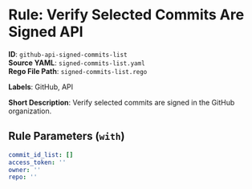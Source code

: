 # Rule: Verify Selected Commits Are Signed API

**ID**: `github-api-signed-commits-list`  
**Source YAML**: `signed-commits-list.yaml`  
**Rego File Path**: `signed-commits-list.rego`  

**Labels**: GitHub, API

**Short Description**: Verify selected commits are signed in the GitHub organization.

## Rule Parameters (`with`)

```yaml
commit_id_list: []
access_token: ''
owner: ''
repo: ''
```

